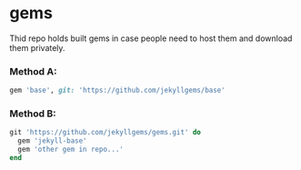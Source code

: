 # gems
Thid repo holds built gems in case people need to host them and download them privately.

### Method A:
```ruby
gem 'base', git: 'https://github.com/jekyllgems/base'
```
### Method B:
```ruby
git 'https://github.com/jekyllgems/gems.git' do
  gem 'jekyll-base'
  gem 'other gem in repo...'
end
```
